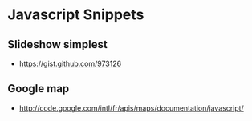 # Javascript Snippets

## Slideshow simplest

* https://gist.github.com/973126

## Google map

* http://code.google.com/intl/fr/apis/maps/documentation/javascript/